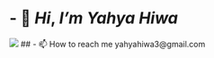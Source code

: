 # - 👋 _Hi_, _I’m_ _Yahya_ _Hiwa_ 
<img src="https://images.unsplash.com/reserve/bOvf94dPRxWu0u3QsPjF_tree.jpg?ixlib=rb-4.0.3&ixid=M3wxMjA3fDB8MHxzZWFyY2h8M3x8bmF0dXJhbHxlbnwwfHwwfHx8MA%3D%3D&w=1000&q=80"   >
## - 📫 How to reach me yahyahiwa3@gmail.com
